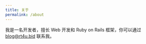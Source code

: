 ```yaml
---
title: 关于
permalink: /about
---
```


我是一名开发者，擅长 Web 开发和 Ruby on Rails 框架，你可以通过 <blog@rt4u.bid> 联系我。
